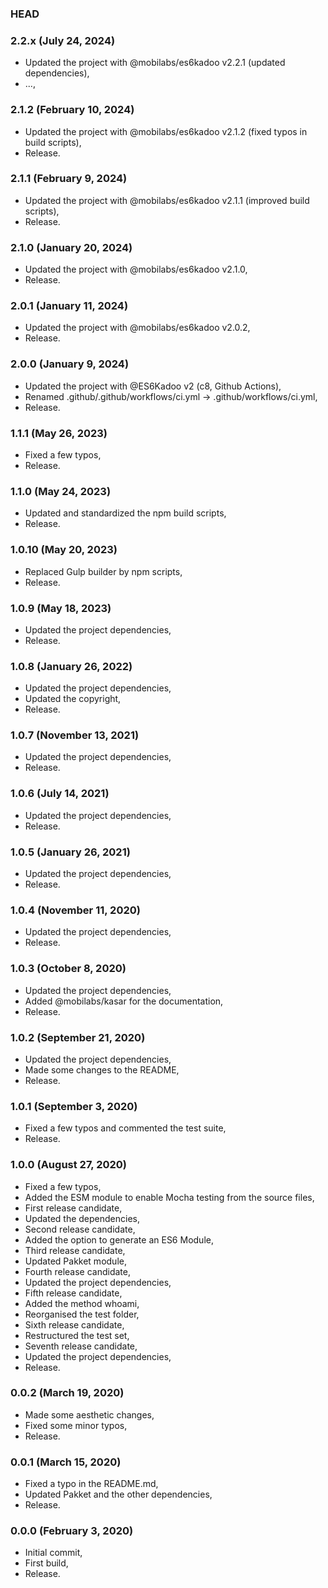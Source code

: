 ### HEAD

### 2.2.x (July 24, 2024)

  * Updated the project with @mobilabs/es6kadoo v2.2.1 (updated dependencies),
  * ...,


### 2.1.2 (February 10, 2024)

  * Updated the project with @mobilabs/es6kadoo v2.1.2 (fixed typos in build scripts),
  * Release.


### 2.1.1 (February 9, 2024)

  * Updated the project with @mobilabs/es6kadoo v2.1.1 (improved build scripts),
  * Release.


### 2.1.0 (January 20, 2024)

  * Updated the project with @mobilabs/es6kadoo v2.1.0,
  * Release.


### 2.0.1 (January 11, 2024)

  * Updated the project with @mobilabs/es6kadoo v2.0.2,
  * Release.


### 2.0.0 (January 9, 2024)

  * Updated the project with @ES6Kadoo v2 (c8, Github Actions),
  * Renamed .github/.github/workflows/ci.yml -> .github/workflows/ci.yml,
  * Release.


### 1.1.1 (May 26, 2023)

  * Fixed a few typos,
  * Release.


### 1.1.0 (May 24, 2023)

  * Updated and standardized the npm build scripts,
  * Release. 


### 1.0.10 (May 20, 2023)

  * Replaced Gulp builder by npm scripts,
  * Release.


### 1.0.9 (May 18, 2023)

  * Updated the project dependencies,
  * Release.


### 1.0.8 (January 26, 2022)

  * Updated the project dependencies,
  * Updated the copyright,
  * Release.


### 1.0.7 (November 13, 2021)

  * Updated the project dependencies,
  * Release.


### 1.0.6 (July 14, 2021)

  * Updated the project dependencies,
  * Release.


### 1.0.5 (January 26, 2021)

  * Updated the project dependencies,
  * Release.


### 1.0.4 (November 11, 2020)

  * Updated the project dependencies,
  * Release.


### 1.0.3 (October 8, 2020)

  * Updated the project dependencies,
  * Added @mobilabs/kasar for the documentation,
  * Release.


### 1.0.2 (September 21, 2020)

  * Updated the project dependencies,
  * Made some changes to the README,
  * Release.


### 1.0.1 (September 3, 2020)

  * Fixed a few typos and commented the test suite,
  * Release.


### 1.0.0 (August 27, 2020)

  * Fixed a few typos,
  * Added the ESM module to enable Mocha testing from the source files,
  * First release candidate,
  * Updated the dependencies,
  * Second release candidate,
  * Added the option to generate an ES6 Module,
  * Third release candidate,
  * Updated Pakket module,
  * Fourth release candidate,
  * Updated the project dependencies,
  * Fifth release candidate,
  * Added the method whoami,
  * Reorganised the test folder,
  * Sixth release candidate,
  * Restructured the test set,
  * Seventh release candidate,
  * Updated the project dependencies,
  * Release.


### 0.0.2 (March 19, 2020)

  * Made some aesthetic changes,
  * Fixed some minor typos,
  * Release.


### 0.0.1 (March 15, 2020)

  * Fixed a typo in the README.md,
  * Updated Pakket and the other dependencies,
  * Release.


### 0.0.0 (February 3, 2020)

  * Initial commit,
  * First build,
  * Release.
